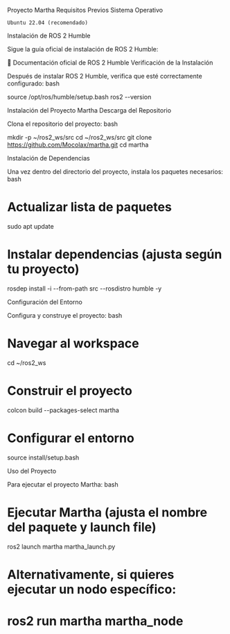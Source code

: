 Proyecto Martha
Requisitos Previos
Sistema Operativo

    Ubuntu 22.04 (recomendado)

Instalación de ROS 2 Humble

Sigue la guía oficial de instalación de ROS 2 Humble:

🔗 Documentación oficial de ROS 2 Humble
Verificación de la Instalación

Después de instalar ROS 2 Humble, verifica que esté correctamente configurado:
bash

source /opt/ros/humble/setup.bash
ros2 --version

Instalación del Proyecto Martha
Descarga del Repositorio

Clona el repositorio del proyecto:
bash

mkdir -p ~/ros2_ws/src
cd ~/ros2_ws/src
git clone https://github.com/Mocolax/martha.git
cd martha

Instalación de Dependencias

Una vez dentro del directorio del proyecto, instala los paquetes necesarios:
bash

# Actualizar lista de paquetes
sudo apt update

# Instalar dependencias (ajusta según tu proyecto)
rosdep install -i --from-path src --rosdistro humble -y

Configuración del Entorno

Configura y construye el proyecto:
bash

# Navegar al workspace
cd ~/ros2_ws

# Construir el proyecto
colcon build --packages-select martha

# Configurar el entorno
source install/setup.bash

Uso del Proyecto

Para ejecutar el proyecto Martha:
bash

# Ejecutar Martha (ajusta el nombre del paquete y launch file)
ros2 launch martha martha_launch.py

# Alternativamente, si quieres ejecutar un nodo específico:
# ros2 run martha martha_node
